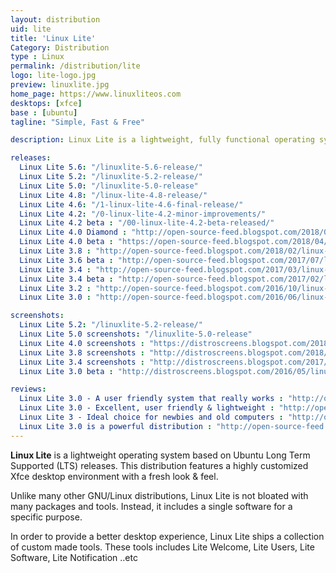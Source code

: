 ```yaml
---
layout: distribution
uid: lite
title: 'Linux Lite'
Category: Distribution
type : Linux
permalink: /distribution/lite
logo: lite-logo.jpg
preview: linuxlite.jpg
home_page: https://www.linuxliteos.com
desktops: [xfce]
base : [ubuntu]
tagline: "Simple, Fast & Free"

description: Linux Lite is a lightweight, fully functional operating system built on top of Ubuntu. It includes a good collection of applications to serve your day to day needs.

releases:
  Linux Lite 5.6: "/linuxlite-5.6-release/"
  Linux Lite 5.2: "/linuxlite-5.2-release/"
  Linux Lite 5.0: "/linuxlite-5.0-release"
  Linux Lite 4.8: "/linux-lite-4.8-release/"
  Linux Lite 4.6: "/1-linux-lite-4.6-final-release/"
  Linux Lite 4.2: "/0-linux-lite-4.2-minor-improvements/"
  Linux Lite 4.2 beta : "/00-linux-lite-4.2-beta-released/"
  Linux Lite 4.0 Diamond : "http://open-source-feed.blogspot.com/2018/06/linux-lite-40-diamond-released-with.html"
  Linux Lite 4.0 beta : "https://open-source-feed.blogspot.com/2018/04/linux-lite-40-beta-released-with-new.html"
  Linux Lite 3.8 : "http://open-source-feed.blogspot.com/2018/02/linux-lite-38-released-based-on-ubuntu.html"
  Linux Lite 3.6 beta : "http://open-source-feed.blogspot.com/2017/07/linux-lite-36-beta-announced-with.html"
  Linux Lite 3.4 : "http://open-source-feed.blogspot.com/2017/03/linux-lite-34-released-with-easily.html"
  Linux Lite 3.4 beta : "http://open-source-feed.blogspot.com/2017/02/linux-lite-34-beta-released-based-on.html"
  Linux Lite 3.2 : "http://open-source-feed.blogspot.com/2016/10/linux-lite-32-released-includes.html"
  Linux Lite 3.0 : "http://open-source-feed.blogspot.com/2016/06/linux-lite-30-final-released-with-new.html"

screenshots:
  Linux Lite 5.2: "/linuxlite-5.2-release/"
  Linux Lite 5.0 screenshots: "/linuxlite-5.0-release"
  Linux Lite 4.0 screenshots : "https://distroscreens.blogspot.com/2018/07/linux-lite-40-diamond-screenshots.html"
  Linux Lite 3.8 screenshots : "http://distroscreens.blogspot.com/2018/02/linux-lite-38-final-screenshots.html"
  Linux Lite 3.4 screenshots : "http://distroscreens.blogspot.com/2017/04/linux-lite-34-screenshots.html"
  Linux Lite 3.0 beta : "http://distroscreens.blogspot.com/2016/05/linux-lite-30-beta-screenshots.html"

reviews:
  Linux Lite 3.0 - A user friendly system that really works : "http://open-source-feed.blogspot.com/2016/09/linux-lite-30-user-friendly-system-that.html"
  Linux Lite 3.0 - Excellent, user friendly & lightweight : "http://open-source-feed.blogspot.com/2016/07/linux-lite-30-excellent-user-friendly.html"
  Linux Lite 3 - Ideal choice for newbies and old computers : "http://open-source-feed.blogspot.com/2016/07/linux-lite-3-ideal-choice-for-newbies.html"
  Linux Lite 3.0 is a powerful distribution : "http://open-source-feed.blogspot.com/2016/06/linux-lite-30-is-powerful-distribution.html"
---
```


**Linux Lite** is a lightweight operating system based on Ubuntu Long Term Supported (LTS) releases. This distribution features a highly customized Xfce desktop environment with a fresh look & feel.

Unlike many other GNU/Linux distributions, Linux Lite is not bloated with many packages and tools. Instead, it includes a single software for a specific purpose. 

In order to provide a better desktop experience, Linux Lite ships a collection of custom made tools. These tools includes Lite Welcome, Lite Users, Lite Software, Lite Notification ..etc